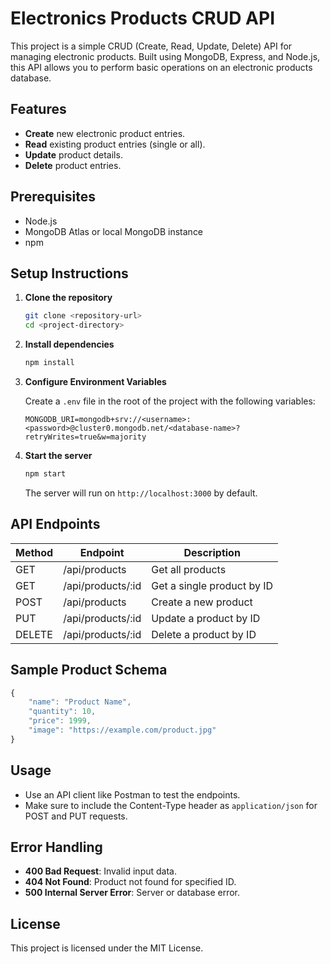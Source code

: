 
# Electronics Products CRUD API

This project is a simple CRUD (Create, Read, Update, Delete) API for managing electronic products. Built using MongoDB, Express, and Node.js, this API allows you to perform basic operations on an electronic products database.

## Features

- **Create** new electronic product entries.
- **Read** existing product entries (single or all).
- **Update** product details.
- **Delete** product entries.

## Prerequisites

- Node.js
- MongoDB Atlas or local MongoDB instance
- npm

## Setup Instructions

1. **Clone the repository**

   ```bash
   git clone <repository-url>
   cd <project-directory>
   ```

2. **Install dependencies**

   ```bash
   npm install
   ```

3. **Configure Environment Variables**

   Create a `.env` file in the root of the project with the following variables:

   ```plaintext
   MONGODB_URI=mongodb+srv://<username>:<password>@cluster0.mongodb.net/<database-name>?retryWrites=true&w=majority
   ```

4. **Start the server**

   ```bash
   npm start
   ```

   The server will run on `http://localhost:3000` by default.

## API Endpoints

| Method | Endpoint           | Description                  |
|--------|---------------------|------------------------------|
| GET    | /api/products      | Get all products             |
| GET    | /api/products/:id  | Get a single product by ID   |
| POST   | /api/products      | Create a new product         |
| PUT    | /api/products/:id  | Update a product by ID       |
| DELETE | /api/products/:id  | Delete a product by ID       |

## Sample Product Schema

```javascript
{
    "name": "Product Name",
    "quantity": 10,
    "price": 1999,
    "image": "https://example.com/product.jpg"
}
```

## Usage

- Use an API client like Postman to test the endpoints.
- Make sure to include the Content-Type header as `application/json` for POST and PUT requests.

## Error Handling

- **400 Bad Request**: Invalid input data.
- **404 Not Found**: Product not found for specified ID.
- **500 Internal Server Error**: Server or database error.

## License

This project is licensed under the MIT License.
